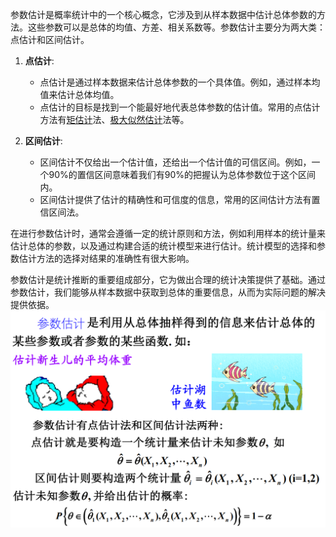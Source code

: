 参数估计是概率统计中的一个核心概念，它涉及到从样本数据中估计总体参数的方法。这些参数可以是总体的均值、方差、相关系数等。参数估计主要分为两大类：点估计和区间估计。

1. **点估计**:
    - 点估计是通过样本数据来估计总体参数的一个具体值。例如，通过样本均值来估计总体均值。
    - 点估计的目标是找到一个能最好地代表总体参数的估计值。常用的点估计方法有[矩估计](矩估计.md)法、[极大似然估计](极大似然估计.md)法等。

2. **区间估计**:
    - 区间估计不仅给出一个估计值，还给出一个估计值的可信区间。例如，一个90%的置信区间意味着我们有90%的把握认为总体参数位于这个区间内。
    - 区间估计提供了估计的精确性和可信度的信息，常用的区间估计方法有置信区间法。

在进行参数估计时，通常会遵循一定的统计原则和方法，例如利用样本的统计量来估计总体的参数，以及通过构建合适的统计模型来进行估计。统计模型的选择和参数估计方法的选择对结果的准确性有很大影响。

参数估计是统计推断的重要组成部分，它为做出合理的统计决策提供了基础。通过参数估计，我们能够从样本数据中获取到总体的重要信息，从而为实际问题的解决提供依据。
![](../Pasted%20image%2020231101142404.png) 
